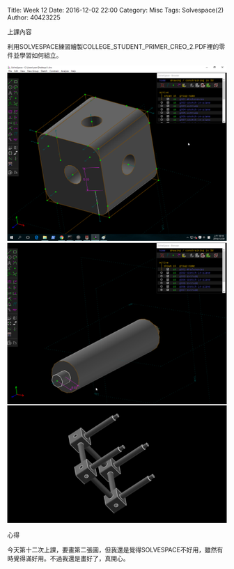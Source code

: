 Title: Week 12
Date: 2016-12-02 22:00
Category: Misc
Tags: Solvespace(2)
Author: 40423225

上課內容

<!-- PELICAN_END_SUMMARY -->


<p>利用SOLVESPACE練習繪製COLLEGE_STUDENT_PRIMER_CREO_2.PDF裡的零件並學習如何組立。<p>

<img src="../data/image/W12-1.png" width="800" />














<img src="../data/image/W12-2.png" width="800" />



<img src="../data/image/W12-3.png" width="800" />



<p>心得<p>

今天第十二次上課，要畫第二張圖，但我還是覺得SOLVESPACE不好用，雖然有時覺得滿好用。不過我還是畫好了，真開心。



